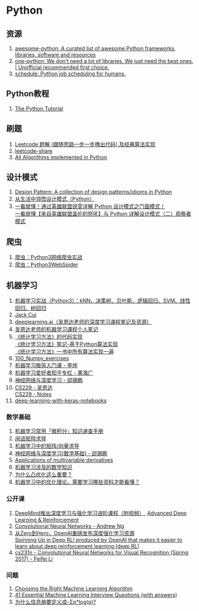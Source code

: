 # Python
## 资源
  1. [awesome-python: A curated list of awesome Python frameworks, libraries, software and resources](https://github.com/vinta/awesome-python)</br>
  2. [one-python: We don't need a lot of libraries. We just need the best ones. | Unofficial recommended first choice.](https://github.com/geekan/one-python)</br>
  3. [schedule: Python job scheduling for humans.](https://github.com/dbader/schedule)

## Python教程
  1. [The Python Tutorial](https://docs.python.org/3/tutorial/index.html)
  
## 刷题
  1. [Leetcode 题解 (跟随思路一步一步撸出代码) 及经典算法实现](https://github.com/apachecn/awesome-algorithm/tree/master/docs/Leetcode_Solutions/Python)</br>
  2. [leetcode-share](https://github.com/gavinfish/leetcode-share/tree/master/python)</br>
  3. [All Algorithms implemented in Python](https://github.com/TheAlgorithms/Python)</br>
  
## 设计模式
  1. [Design Pattern: A collection of design patterns/idioms in Python](https://github.com/faif/python-patterns)</br>
  2. [从生活中领悟设计模式（Python）](https://gitbook.cn/gitchat/column/5b26040ac81ac568fcf64ea3)</br>
  3. [一看就懂！通过英雄联盟锐雯详解 Python 设计模式之门面模式！](https://mp.weixin.qq.com/s/M-4dHNxL2RzExd1mUc0H8w)</br>
     [一看就懂【来自英雄联盟盖伦的怒吼】与 Python 详解设计模式（二）观察者模式](https://mp.weixin.qq.com/s/EcYVSux6-rACsnXweDgmig)</br>
  
## 爬虫
  1. [爬虫：Python3网络爬虫实战](https://github.com/Jack-Cherish/python-spider)</br>
  2. [爬虫：Python3WebSpider](https://github.com/Python3WebSpider)</br>

## 机器学习
  1. [机器学习实战（Python3）：kNN、决策树、贝叶斯、逻辑回归、SVM、线性回归、树回归](https://github.com/Jack-Cherish/Machine-Learning)</br>
  2. [Jack Cui](cuijiahua.com)</br>
  3. [deeplearning.ai（吴恩达老师的深度学习课程笔记及资源）](https://github.com/fengdu78/deeplearning_ai_books)
  4. [吴恩达老师的机器学习课程个人笔记](https://github.com/fengdu78/Coursera-ML-AndrewNg-Notes)
  5. [《统计学习方法》的代码实现](https://github.com/fengdu78/lihang-code)</br>
     [《统计学习方法》笔记-基于Python算法实现](https://github.com/wzyonggege/statistical-learning-method)</br>
     [《统计学习方法》一书中所有算法实现一遍 ](https://github.com/WenDesi/lihang_book_algorithm)</br>
  6. [100_Numpy_exercises](https://github.com/rougier/numpy-100/blob/master/100_Numpy_exercises.ipynb)
  7. [机器学习极简入门课 - 李烨](https://gitbook.cn/gitchat/column/5ad70dea9a722231b25ddbf8#catalog)
  8. [机器学习爱好者知乎专栏 - 黄海广](https://zhuanlan.zhihu.com/fengdu78)
  9. [神经网络与深度学习 - 邱锡鹏](https://nndl.github.io)
  10. [CS229 - 吴恩达](https://open.163.com/movie/2008/1/B/O/M6SGF6VB4_M6SGHJ9BO.html)</br>
      [CS229 - Notes](http://cs229.stanford.edu/syllabus.html)
  11. [deep-learning-with-keras-notebooks](https://github.com/erhwenkuo/deep-learning-with-keras-notebooks)
  
  
### 数学基础
  1. [机器学习常用「微积分」知识速查手册](https://gitbook.cn/books/59ee907516fc0231837614e3/index.html)
  2. [闲话矩阵求导](xuehy.github.io/blog/2014/04/18/2014-04-18-matrixcalc/index.html)
  3. [机器学习中的矩阵/向量求导](https://zhuanlan.zhihu.com/p/25063314)
  4. [神经网络与深度学习(数学基础) - 邱锡鹏](https://nndl.github.io/chap-%E6%95%B0%E5%AD%A6%E5%9F%BA%E7%A1%80.pdf)
  5. [Applications of multivariable derivatives](https://www.khanacademy.org/math/multivariable-calculus/applications-of-multivariable-derivatives)
  6. [机器学习涉及的数学知识](https://www.ibm.com/developerworks/community/blogs/3302cc3b-074e-44da-90b1-5055f1dc0d9c/entry/the-mathematics-of-machine-learning?lang=en)
  7. [为什么凸优化这么重要？](https://www.zhihu.com/question/24641575)
  8. [机器学习中的优化理论，需要学习哪些资料才能看懂？](https://www.zhihu.com/question/25120338)
  
### 公开课
  1. [DeepMind推出深度学习与强化学习进阶课程（附视频）](https://www.jiqizhixin.com/articles/2018-11-24-3), [Advanced Deep Learning & Reinforcement](https://www.youtube.com/playlist?list=PLqYmG7hTraZDNJre23vqCGIVpfZ_K2RZs)
  2. [Convolutional Neural Networks - Andrew Ng](https://www.coursera.org/learn/convolutional-neural-networks)
  3. [从Zero到Hero，OpenAI重磅发布深度强化学习资源](https://mp.weixin.qq.com/s?__biz=MzA3MzI4MjgzMw==&mid=2650751601&idx=1&sn=7bd22dfcb1cf1b59418641282ca2cfe5&chksm=871a860fb06d0f19537938aa3e1d908b9d7057ddfbd2d17dccdc79d3654add4d35c0ce77830b&scene=21#wechat_redirect)</br>
     [Spinning Up in Deep RL! produced by OpenAI that makes it easier to learn about deep reinforcement learning (deep RL)](https://spinningup.openai.com/en/latest/user/introduction.html#)
  4. [cs231n - Convolutional Neural Networks for Visual Recognition (Spring 2017) - Feifei Li](https://www.youtube.com/playlist?list=PL3FW7Lu3i5JvHM8ljYj-zLfQRF3EO8sYv)

### 问题
  1. [Choosing the Right Machine Learning Algorithm](https://hackernoon.com/choosing-the-right-machine-learning-algorithm-68126944ce1f)
  2. [41 Essential Machine Learning Interview Questions (with answers)](https://www.springboard.com/blog/machine-learning-interview-questions/)
  3. [为什么信息熵要定义成-Σp*log(p)?](https://www.zhihu.com/question/30828247)


